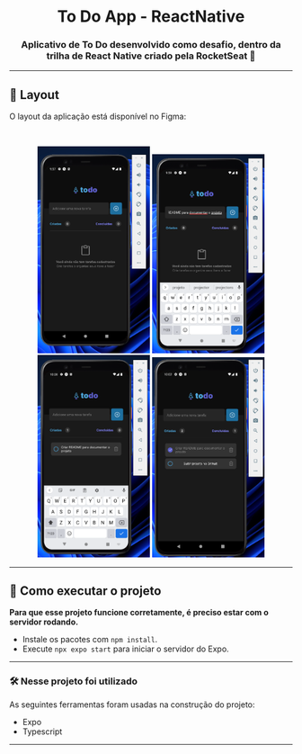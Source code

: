 <h1 align="center">
  <a ref="#" alt="">To Do App - ReactNative</a>
</h1>

<h3 align="center">
  Aplicativo de To Do desenvolvido como desafio, dentro da trilha de React Native criado pela RocketSeat 🚀
</h3>

---

## 🎨 Layout

O layout da aplicação está disponível no Figma:

<a href="https://efficient-sloth-d85.notion.site/Desafio-01-Praticando-os-conceitos-do-React-Native-f8f164e29df74cd987e1f9aebf142ffb">
  <img alt="" src="https://img.shields.io/badge/Acessar%20Layout-Figma-blue">
</a>


<p align="center">
  <img alt="challenge-react-native" title="challenge-react-native" src=".github/home-screen.png" width="200px">

  <img alt="challenge-react-native" title="challenge-react-native" src=".github/input-task.png" width="200px">

  <img alt="challenge-react-native" title="challenge-react-native" src=".github/task-created.png" width="200px">

  <img alt="challenge-react-native" title="challenge-react-native" src=".github/task-checked.png" width="200px">
</p>

---

## 🚀 Como executar o projeto

**Para que esse projeto funcione corretamente, é preciso estar com o servidor rodando.**

- Instale os pacotes com `npm install`.
- Execute `npx expo start` para iniciar o servidor do Expo.

---

### 🛠️ Nesse projeto foi utilizado

As seguintes ferramentas foram usadas na construção do projeto:

* Expo
* Typescript

---
